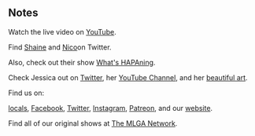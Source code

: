 ## Notes

Watch the live video on [YouTube](https://bit.ly/35ROxeN).

Find [Shaine](https://twitter.com/ShaineScalph) and [Nico](https://twitter.com/PetiteNicoco)on Twitter.

Also, check out their show [What's HAPAning](https://www.stitcher.com/show/whats-hapaning).

Check Jessica out on [Twitter](https://twitter.com/LibtKitWitch), her [YouTube Channel](https://www.youtube.com/c/JessicaGreenLibertarianKitchenWitch), and her [beautiful art](https://www.instagram.com/sovereigncookiesart/).

Find us on:

[locals](https://makelibertygreatagain.locals.com/), [Facebook](https://facebook.com/thisismlga), [Twitter](https://twitter.com/thisismlga), [Instagram](https://instagram.com/thisismlga), [Patreon](https://www.patreon.com/ThisIsMLGA), and our [website](https://thisismlga.com).

Find all of our original shows at [The MLGA Network](https://mlganetwork.com).
